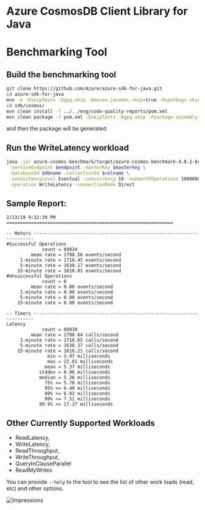 # Azure CosmosDB Client Library for Java

# Benchmarking Tool

## Build the benchmarking tool

```bash
git clone https://github.com/Azure/azure-sdk-for-java.git
cd azure-sdk-for-java
mvn -e -DskipTests -Dgpg.skip -Dmaven.javadoc.skip=true -Dspotbugs.skip=true  -Dcheckstyle.skip=true  -Drevapi.skip=true clean install
cd sdk/cosmos/
mvn clean install -f ../../eng/code-quality-reports/pom.xml
mvn clean package -f pom.xml -DskipTests -Dgpg.skip -Ppackage-assembly
```

and then the package will be generated.

## Run the WriteLatency workload

```bash
java -jar azure-cosmos-benchmark/target/azure-cosmos-benchmark-4.0.1-beta.3-jar-with-dependencies.jar \
 -serviceEndpoint $endpoint -masterKey $masterkey \
 -databaseId $dbname -collectionId $colname \
 -consistencyLevel Eventual -concurrency 10 -numberOfOperations 1000000 \
 -operation WriteLatency -connectionMode Direct
```

## Sample Report:

```
2/13/19 9:32:39 PM =============================================================

-- Meters ----------------------------------------------------------------------
#Successful Operations
             count = 89934
         mean rate = 1798.56 events/second
     1-minute rate = 1718.45 events/second
     5-minute rate = 1630.17 events/second
    15-minute rate = 1610.01 events/second
#Unsuccessful Operations
             count = 0
         mean rate = 0.00 events/second
     1-minute rate = 0.00 events/second
     5-minute rate = 0.00 events/second
    15-minute rate = 0.00 events/second

-- Timers ----------------------------------------------------------------------
Latency
             count = 89938
         mean rate = 1798.64 calls/second
     1-minute rate = 1718.65 calls/second
     5-minute rate = 1630.37 calls/second
    15-minute rate = 1610.21 calls/second
               min = 3.97 milliseconds
               max = 22.81 milliseconds
              mean = 5.37 milliseconds
            stddev = 0.96 milliseconds
            median = 5.26 milliseconds
              75% <= 5.70 milliseconds
              95% <= 6.40 milliseconds
              98% <= 6.93 milliseconds
              99% <= 7.51 milliseconds
            99.9% <= 17.37 milliseconds
```

## Other Currently Supported Workloads

* ReadLatency,
* WriteLatency,
* ReadThroughput,
* WriteThroughput,
* QueryInClauseParallel
* ReadMyWrites


You can provide ``--help`` to the tool to see the list of other work loads (read, etc) and other options.



![Impressions](https://azure-sdk-impressions.azurewebsites.net/api/impressions/azure-sdk-for-java%2Fsdk%2Fcosmos%2Fazure-cosmos-benchmark%2FREADME.png)
